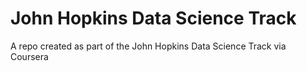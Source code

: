 John Hopkins Data Science Track
===========================

A repo created as part of the John Hopkins Data Science Track via Coursera
